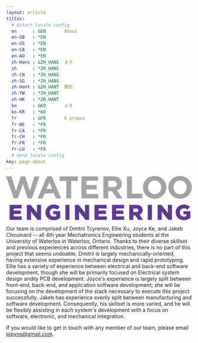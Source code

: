 ```yaml
---
layout: article
titles:
  # @start locale config
  en      : &EN       About
  en-GB   : *EN
  en-US   : *EN
  en-CA   : *EN
  en-AU   : *EN
  zh-Hans : &ZH_HANS  关于
  zh      : *ZH_HANS
  zh-CN   : *ZH_HANS
  zh-SG   : *ZH_HANS
  zh-Hant : &ZH_HANT  關於
  zh-TW   : *ZH_HANT
  zh-HK   : *ZH_HANT
  ko      : &KO       소개
  ko-KR   : *KO
  fr      : &FR       À propos
  fr-BE   : *FR
  fr-CA   : *FR
  fr-CH   : *FR
  fr-FR   : *FR
  fr-LU   : *FR
  # @end locale config
key: page-about
---
```


<style>
img {
  display: block;
  margin-left: auto;
  margin-right: auto;
}
</style>

<img src="https://raw.githubusercontent.com/pipyns/pipyns.github.io/master/assets/UW_ENG.png" alt="University of Waterloo">

Our team is comprised of Dmitrii Tcyrenov, Ellie Xu, Joyce Ke, and Jakeb Chouinard -- all 4th year Mechatronics Engineering students at the University of Waterloo in Waterloo, Ontario. Thanks to their diverse skillset and previous experiences across different industries, there is no part of this project that seems undoable. Dmitrii is largely mechanically-oriented, having extensive experience in mechanical design and rapid prototyping. Ellie has a variety of experience between electrical and back-end software development, though she will be primarily focused on Electrical system design andily  PCB development. Joyce's experience is largely split between front-end, back-end, and application software development; she will be focusing on the development of the stack necessary to execute this project successfully. Jakeb has experience evenly split between manufacturing and software development. Consequently, his skillset is more varied, and he will be flexibly assisting in each system's development with a focus on software, electronic, and mechanical integration.

If you would like to get in touch with any member of our team, please email pipyns@gmail.com.